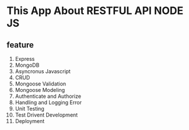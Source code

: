 # This App About RESTFUL API NODE JS
## feature
1. Express
2. MongoDB
3. Asyncronus Javascript
4. CRUD
5. Mongoose Validation
6. Mongoose Modeling
7. Authenticate and Authorize
8. Handling and Logging Error
9. Unit Testing
10. Test Drivent Development
11. Deployment  